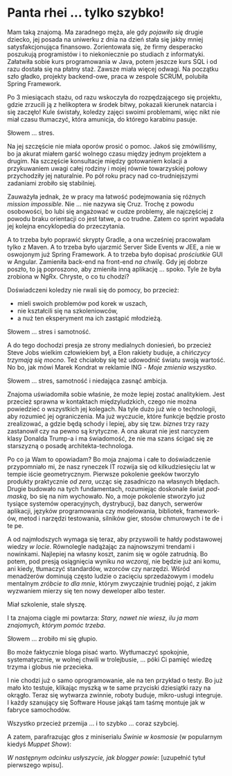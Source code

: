 # Panta rhei ... tylko szybko!

Mam taką znajomą. Ma zaradnego męża, ale gdy *pojawiło się* drugie dziecko, 
jej posada na uniwerku z dnia na dzień stała się jakby mniej satysfakcjonująca finansowo.
Zorientowała się, że firmy desperacko poszukują programistów i to niekoniecznie po studiach z informatyki. 
Załatwiła sobie kurs programowania w Java, potem jeszcze kurs SQL i od razu dostała się na płatny staż. Zawsze miała więcej odwagi.
Na początku szło gładko, projekty backend-owe, praca w zespole SCRUM, polubiła Spring Framework. 

Po 3 miesiącach stażu, od razu wskoczyła do rozpędzającego się projektu, gdzie zrzucili ją z helikoptera w środek bitwy, pokazali kierunek natarcia i się zaczęło! 
Kule świstały, koledzy zajęci swoimi problemami, więc nikt nie miał czasu tłumaczyć,
która amunicja, do którego karabinu pasuje. 

Słowem ... stres.

Na jej szczęście nie miała oporów prosić o pomoc. 
Jakoś się zmówiliśmy, bo ja akurat miałem garść wolnego czasu między jednym projektem a drugim. 
Na szczęście konsultacje między gotowaniem kolacji 
a przykuwaniem uwagi całej rodziny i mojej równie towarzyskiej połowy przychodziły jej naturalnie.
Po pół roku pracy nad co-trudniejszymi zadaniami zrobiło się stabilniej. 

Zauważyła jednak, że w pracy ma łatwość podejmowania się różnych *mission impossible*. 
Nie ... nie nazywa się Cruz. Trochę z powodu osobowości, bo lubi się angażować w cudze problemy, 
ale najczęściej z powodu braku orientacji co jest łatwe, a co trudne. 
Zatem co sprint wpadała jej kolejna encyklopedia do przeczytania. 

A to trzeba było poprawić skrypty Gradle, a ona wcześniej pracowałam tylko z Maven. 
A to trzeba było ujarzmić Server Side Events w JEE, a nie w oswojonym już Spring Framework. 
A to trzeba było dopisać *prościutkie* GUI w Angular. Zamieniła back-end na front-end *na chwilę*.
Gdy jej dobrze poszło, to ją poproszono, aby zmieniła inną aplikację ... spoko. 
Tyle że była zrobiona w NgRx. Chryste, o co tu chodzi?

Doświadczeni koledzy nie rwali się do pomocy, bo przecież:
* mieli swoich problemów pod korek w uszach,
* nie kształcili się na szkoleniowców,
* a nuż ten eksperyment ma ich zastąpić młodzieżą.

Słowem ... stres i samotność.

A do tego dochodzi presja ze strony medialnych doniesień, bo przecież Steve Jobs wielkim człowiekiem był,
a Elon rakiety buduje, a *chińczycy trzymają się mocno*. Też chciałoby się też udowodnić światu swoją wartość.
No bo, jak mówi Marek Kondrat w reklamie ING - *Moje zmienia wszystko*. 

Słowem ... stres, samotność i niedająca zasnąć ambicja.

Znajoma uświadomiła sobie właśnie, że może lepiej zostać analitykiem.
Jest przecież sprawna w kontaktach międzyludzkich, czego nie można powiedzieć o wszystkich jej kolegach.
Na tyle dużo już wie o technologii, aby rozumieć jej ograniczenia.
Ma już wyczucie, które funkcje będzie prosto zrealizować, a gdzie będą schody
i lepiej, aby się tzw. *biznes* trzy razy zastanowił czy na pewno są krytyczne.
A ona akurat nie jest narcyzem klasy Donalda Trump-a i ma świadomość, 
że nie ma szans ścigać się ze starszyzną o posadę architekta-technologa.

Po co ja Wam to opowiadam? Bo moja znajoma i całe to doświadczenie przypomniało mi, 
że nasz ryneczek IT rozwija się od kilkudziesięciu lat w tempie iście geometrycznym.
Pierwsze pokolenie geeków tworzyło produkty praktycznie *od zera*, ucząc się zasadniczo na własnych błędach.
Drugie budowało na tych fundamentach, rozumiejąc doskonale świat *pod-maską*, bo się na nim wychowało.
No, a moje pokolenie stworzyło już tysiące systemów operacyjnych, dystrybucji, baz danych, serwerów aplikacji,
języków programowania czy modelowania, bibliotek, framework-ów, metod i narzędzi testowania, silników gier,
stosów chmurowych i te de i te pe.

A od najmłodszych wymaga się teraz, aby przyswoili te hałdy podstawowej wiedzy *w locie*. Równolegle nadążając za najnowszymi trendami i nowinkami.
Najlepiej na własny koszt, zanim się w ogóle zatrudnią.
Bo potem, pod presją osiągnięcia wyniku *na wczoraj*, 
nie będzie już ani komu, ani kiedy, tłumaczyć standardów, wzorców czy narzędzi. 
Wśród menadżerów dominują często ludzie o zacięciu sprzedażowym i modelu mentalnym *zróbcie to dla mnie*, 
którym zwyczajnie trudniej pojąć, z jakim wyzwaniem mierzy się ten nowy deweloper albo tester. 

Miał szkolenie, stale słyszę.

I ta znajoma ciągle mi powtarza: *Stary, nawet nie wiesz, ilu ja mam znajomych, którym pomóc trzeba*.

Słowem ... zrobiło mi się głupio. 

Bo może faktycznie bloga pisać warto. 
Wytłumaczyć spokojnie, systematycznie, w wolnej chwili w trolejbusie, 
... póki Ci pamięć wiedzę trzyma i globus nie przecieka.

I nie chodzi już o samo oprogramowanie, ale na ten przykład o testy.
Bo już mało kto testuje, klikając myszką w te same przyciski dziesiątki razy na okrągło. 
Teraz się wytwarza zwinnie, roboty buduje, mikro-usługi integruje. 
I każdy szanujący się Software House jakąś tam taśmę montuje jak w fabryce samochodów.

Wszystko przecież przemija ... i to szybko ... coraz szybciej.

A zatem, parafrazując głos z miniserialu *Świnie w kosmosie* (w popularnym kiedyś *Muppet Show*):

*W następnym odcinku usłyszycie, jak blogger powie*: [uzupełnić tytuł pierwszego wpisu].
